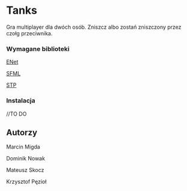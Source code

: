 # Tanks

Gra multiplayer dla dwóch osób. Zniszcz albo zostań zniszczony przez czołg przeciwnika.

### Wymagane biblioteki

[ENet](http://enet.bespin.org/index.html)

[SFML](www.sfml-dev.org)

[STP](https://github.com/edoren/STP)

### Instalacja

//TO DO

## Autorzy

Marcin Migda

Dominik Nowak

Mateusz Skocz

Krzysztof Pęzioł
